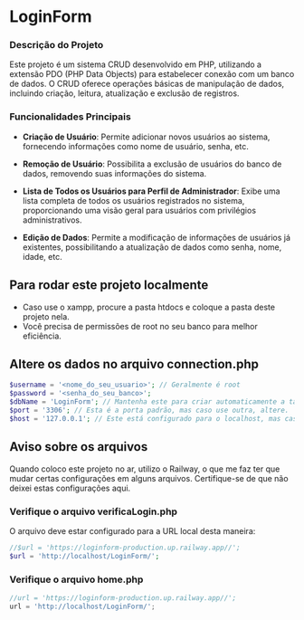 # LoginForm

### Descrição do Projeto

Este projeto é um sistema CRUD desenvolvido em PHP, utilizando a extensão PDO (PHP Data Objects) para estabelecer conexão com um banco de dados. O CRUD oferece operações básicas de manipulação de dados, incluindo criação, leitura, atualização e exclusão de registros.

### Funcionalidades Principais

- **Criação de Usuário**: Permite adicionar novos usuários ao sistema, fornecendo informações como nome de usuário, senha, etc.

- **Remoção de Usuário**: Possibilita a exclusão de usuários do banco de dados, removendo suas informações do sistema.

- **Lista de Todos os Usuários para Perfil de Administrador**: Exibe uma lista completa de todos os usuários registrados no sistema, proporcionando uma visão geral para usuários com privilégios administrativos.

- **Edição de Dados**: Permite a modificação de informações de usuários já existentes, possibilitando a atualização de dados como senha, nome, idade, etc.

## Para rodar este projeto localmente

- Caso use o xampp, procure a pasta htdocs e coloque a pasta deste projeto nela.
- Você precisa de permissões de root no seu banco para melhor eficiência.

## Altere os dados no arquivo connection.php

```php
$username = '<nome_do_seu_usuario>'; // Geralmente é root
$password = '<senha_do_seu_banco>';
$dbName = 'LoginForm'; // Mantenha este para criar automaticamente a tabela e o banco
$port = '3306'; // Esta é a porta padrão, mas caso use outra, altere.
$host = '127.0.0.1'; // Este está configurado para o localhost, mas caso possua um IP, coloque-o aqui.
```

## Aviso sobre os arquivos

Quando coloco este projeto no ar, utilizo o Railway, o que me faz ter que mudar certas configurações em alguns arquivos. Certifique-se de que não deixei estas configurações aqui.

### Verifique o arquivo verificaLogin.php

O arquivo deve estar configurado para a URL local desta maneira:

```php
//$url = 'https://loginform-production.up.railway.app//';
$url = 'http://localhost/LoginForm/';
```

### Verifique o arquivo home.php

```javascript
//url = 'https://loginform-production.up.railway.app//';
url = 'http://localhost/LoginForm/';
```